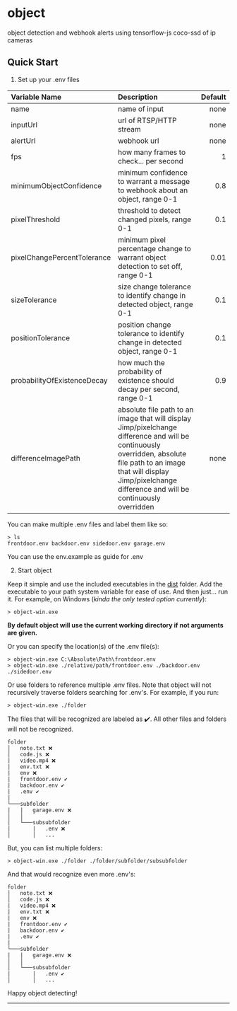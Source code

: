 # object
object detection and webhook alerts using tensorflow-js coco-ssd of ip cameras

## Quick Start

1. Set up your .env files

|Variable Name|Description|Default|
|:-|:-|-:|
|name                        |name of input| none|
|inputUrl                    |url of RTSP/HTTP stream| none|
|alertUrl                    |webhook url| none|
|fps                         |how many frames to check... per second| 1|
|minimumObjectConfidence     |minimum confidence to warrant a message to webhook about an object, range 0-1| 0.8|
|pixelThreshold              |threshold to detect changed pixels, range 0-1| 0.1|
|pixelChangePercentTolerance |minimum pixel percentage change to warrant object detection to set off, range 0-1| 0.01|
|sizeTolerance               |size change tolerance to identify change in detected object, range 0-1| 0.1|
|positionTolerance           |position change tolerance to identify change in detected object, range 0-1| 0.1|
|probabilityOfExistenceDecay |how much the probability of existence should decay per second, range 0-1| 0.9|
|differenceImagePath         |absolute file path to an image that will display Jimp/pixelchange difference and will be continuously overridden, absolute file path to an image that will display Jimp/pixelchange difference and will be continuously overridden| none|

You can make multiple .env files and label them like so:
```
> ls
frontdoor.env backdoor.env sidedoor.env garage.env
```

You can use the env.example as guide for .env

2. Start object

Keep it simple and use the included executables in the [dist](dist) folder. Add the executable to your path system variable for ease of use. And then just... run it. For example, on Windows (*kinda the only tested option currently*):
```
> object-win.exe
```
**By default object will use the current working directory if not arguments are given.**

Or you can specify the location(s) of the .env file(s):
```
> object-win.exe C:\Absolute\Path\frontdoor.env
> object-win.exe ./relative/path/frontdoor.env ./backdoor.env ./sidedoor.env
```

Or use folders to reference multiple .env files. Note that object will not recursively traverse folders searching for .env's. For example, if you run:
```
> object-win.exe ./folder
```

The files that will be recognized are labeled as ✔️.
All other files and folders will not be recognized.

```
folder
│   note.txt ❌
│   code.js ❌    
|   video.mp4 ❌
|   env.txt ❌
|   env ❌
|   frontdoor.env ✔️
|   backdoor.env ✔️
|   .env ✔️
|
└───subfolder
|   |   garage.env ❌
│   │
│   └───subsubfolder
|       |   .env ❌
│       │   ...
```

But, you can list multiple folders:
```
> object-win.exe ./folder ./folder/subfolder/subsubfolder 
```

And that would recognize even more .env's:

```
folder
│   note.txt ❌
│   code.js ❌    
|   video.mp4 ❌
|   env.txt ❌
|   env ❌
|   frontdoor.env ✔️
|   backdoor.env ✔️
|   .env ✔️
|
└───subfolder
|   |   garage.env ❌
│   │
│   └───subsubfolder
|       |   .env ✔️
│       │   ...
```

Happy object detecting!

---